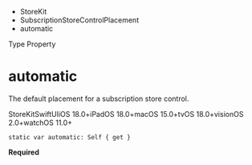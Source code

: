 

- StoreKit
- SubscriptionStoreControlPlacement
-  automatic 

Type Property

# automatic

The default placement for a subscription store control.

StoreKitSwiftUIiOS 18.0+iPadOS 18.0+macOS 15.0+tvOS 18.0+visionOS 2.0+watchOS 11.0+

``` source
static var automatic: Self { get }
```

**Required**


